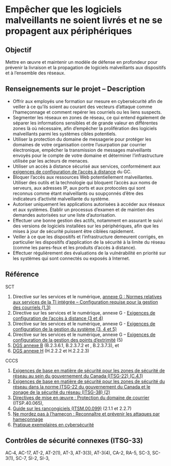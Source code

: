 # Empêcher que les logiciels malveillants ne soient livrés et ne se propagent aux périphériques

## Objectif

Mettre en œuvre et maintenir un modèle de défense en profondeur pour prévenir la livraison et la propagation de logiciels malveillants aux dispositifs et à l’ensemble des réseaux.

## Renseignements sur le projet – Description

- Offrir aux employés une formation sur mesure en cybersécurité afin de veiller à ce qu’ils soient au courant des vecteurs d’attaque comme l’hameçonnage et comment repérer les courriels ou les liens suspects.
- Segmenter les réseaux en zones de réseau, ce qui entend également de séparer les informations sensibles et de grande valeur en différentes zones là où nécessaire, afin d’empêcher la prolifération des logiciels malveillants parmi les systèmes cibles potentiels.
- Utiliser la protection du domaine de messagerie pour protéger les domaines de votre organisation contre l’usurpation par courrier électronique, empêcher la transmission de messages malveillants envoyés pour le compte de votre domaine et déterminer l’infrastructure utilisée par les acteurs de menaces.
- Utiliser un accès à distance sécurisé aux services, conformément aux [exigences de configuration de l’accès à distance](https://www.gcpedia.gc.ca/gcwiki/images/7/7e/Remote_Access_Configuration_Requirements.pdf) du GC.
- Bloquer l’accès aux ressources Web potentiellement malveillantes. Utiliser des outils et la technologie qui bloquent l’accès aux noms de serveurs, aux adresses IP, aux ports et aux protocoles qui sont reconnus comme étant malveillants ou soupçonnés d’être des indicateurs d’activité malveillante du système.
- Autoriser uniquement les applications autorisées à accéder aux réseaux et aux systèmes. Établir un processus d’examen et de maintien des demandes autorisées sur une liste d’autorisation.
- Effectuer une bonne gestion des actifs, notamment en assurant le suivi des versions de logiciels installées sur les périphériques, afin que les mises à jour de sécurité puissent être ciblées rapidement.
- Veiller à ce que les dispositifs et l’infrastructure demeurent corrigés, en particulier les dispositifs d’application de la sécurité à la limite du réseau (comme les pares-feux et les produits d’accès à distance).
- Effectuer régulièrement des évaluations de la vulnérabilité en priorité sur les systèmes qui sont connectés ou exposés à Internet.

## Référence

SCT

1. Directive sur les services et le numérique, [annexe G : Normes relatives aux services de la TI intégrée – Configuration requise pour la gestion des courriels (1.3)](https://www.gcpedia.gc.ca/gcwiki/images/a/a1/6_-_Exigences_en_matiÃ¨re_de_configuration_pour_les_services_de_gestion_des_cour.pdf)
2. Directive sur les services et le numérique, annexe G - [Exigences de configuration de l’accès à distance (3 et 4)](https://www.gcpedia.gc.ca/gcwiki/images/7/7e/Remote_Access_Configuration_Requirements.pdf)
3. Directive sur les services et le numérique, annexe G - [Exigences de configuration de la gestion du système (3, 4 et 5)](https://www.gcpedia.gc.ca/gcwiki/images/d/df/8_-_Exigences_de_configuration_de_lâ€™accÃ¨s_Ã_distance.pdf)
4. Directive sur les services et le numérique, annexe G – [Exigences de configuration de la gestion des points d’extrimité](https://www.gcpedia.gc.ca/gcwiki/images/c/c8/5_-_Exigences_de_configuration_de_la_gestion_des_points_d%C3%A2%E2%82%AC%E2%84%A2extr%C3%83%C2%A9mit%C3%83%C2%A9.pdf) (5)
5. [DGS annexe B](https://www.tbs-sct.gc.ca/pol/doc-fra.aspx?id=32611#appB) (B.2.3.6.1, B.2.3.7.2 et , B.2.3.7.3), et
6. [DGS annexe H](https://www.tbs-sct.gc.ca/pol/doc-fra.aspx?id=32611#appH) (H.2.2.2 et H.2.2.2.3)

CCCS

1. [Exigences de base en matière de sécurité pour les zones de sécurité de réseau au sein du gouvernement du Canada (ITSG-22) (C.4.1)](https://open.canada.ca/data/fr/dataset/06418b4f-dff2-4de6-b276-b5fa5990d721/resource/a4e316e0-dc00-491c-93be-ce33d338be63)
2. [Exigences de base en matière de sécurité pour les zones de sécurité du réseau dans la norme ITSG-22 du gouvernement du Canada et le zonage de la sécurité du réseau (ITSG-38) (2)](https://cyber.gc.ca/sites/default/files/publications/itsg-22-fra_4.pdf)
3. [Directives de mise en œuvre : Protection du domaine de courrier](https://cyber.gc.ca/fr/orientation/directives-de-mise-en-oeuvre-protection-du-domaine-de-courrier) (ITSP.40.065),
4. [Guide sur les rançongiciels (ITSM.00.099)](https://cyber.gc.ca/fr/orientation/guide-sur-les-rancongiciels-itsm00099) (2.1.1 et 2.2.7)
5. [Ne mordez pas à l’hameçon : Reconnaître et prévenir les attaques par hameçonnage](https://www.cyber.gc.ca/fr/orientation/ne-mordez-pas-lhamecon-reconnaitre-et-prevenir-les-attaques-par-hameconnage)
6. [Pratique exemplaires en cybersécurité](https://www.cyber.gc.ca/sites/default/files/publications/cse-its-cyber-hygiene-f.pdf)

## Contrôles de sécurité connexes (ITSG-33)

AC‑4, AC-17, AT-2, AT-2(1), AT-3, AT-3(3), AT-3(4), CA-2, RA-5, SC-3, SC-3(1), SC-7, SI-2, SI-3,
